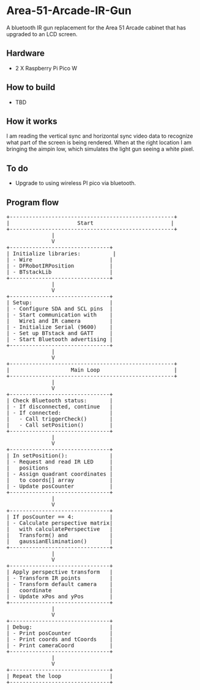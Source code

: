 # Area-51-Arcade-IR-Gun
A bluetooth IR gun replacement for the Area 51 Arcade cabinet that has upgraded to an LCD screen.  
## Hardware
- 2 X Raspberry Pi Pico W

## How to build
- TBD

## How it works
I am reading the vertical sync and horizontal sync video data to recognize what part of the screen is being rendered. When at the right location I am bringing the aimpin low, which simulates the light gun seeing a white pixel.

## To do
- Upgrade to using wireless PI pico via bluetooth.

## Program flow

<pre>
+---------------------------------------------------+
|                     Start                        |
+---------------------------------------------------+
              |
              V
+-------------------------------+
| Initialize libraries:          |
| - Wire                        |
| - DFRobotIRPosition           |
| - BTstackLib                  |
+-------------------------------+
              |
              V
+-------------------------------+
| Setup:                        |
| - Configure SDA and SCL pins  |
| - Start communication with    |
|   Wire1 and IR camera         |
| - Initialize Serial (9600)    |
| - Set up BTstack and GATT     |
| - Start Bluetooth advertising |
+-------------------------------+
              |
              V
+---------------------------------------------------+
|                   Main Loop                       |
+---------------------------------------------------+
              |
              V
+-------------------------------+
| Check Bluetooth status:       |
| - If disconnected, continue   |
| - If connected:               |
|   - Call triggerCheck()       |
|   - Call setPosition()        |
+-------------------------------+
              |
              V
+-------------------------------+
| In setPosition():             |
| - Request and read IR LED     |
|   positions                   |
| - Assign quadrant coordinates |
|   to coords[] array           |
| - Update posCounter           |
+-------------------------------+
              |
              V
+-------------------------------+
| If posCounter == 4:           |
| - Calculate perspective matrix|
|   with calculatePerspective   |
|   Transform() and             |
|   gaussianElimination()       |
+-------------------------------+
              |
              V
+-------------------------------+
| Apply perspective transform   |
| - Transform IR points         |
| - Transform default camera    |
|   coordinate                  |
| - Update xPos and yPos        |
+-------------------------------+
              |
              V
+-------------------------------+
| Debug:                        |
| - Print posCounter            |
| - Print coords and tCoords    |
| - Print cameraCoord           |
+-------------------------------+
              |
              V
+-------------------------------+
| Repeat the loop               |
+-------------------------------+

</pre>

